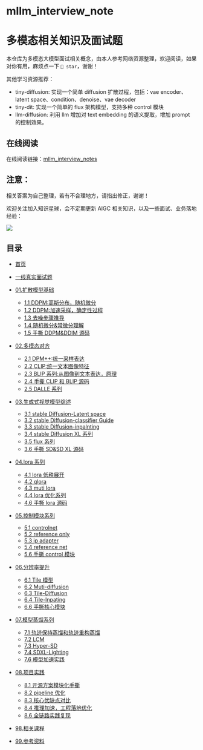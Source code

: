 # mllm_interview_note

# 多模态相关知识及面试题

本仓库为多模态大模型面试相关概念，由本人参考网络资源整理，欢迎阅读，如果对你有用，麻烦点一下 `🌟 star`，谢谢！

其他学习资源推荐：

- tiny-diffusion: 实现一个简单 diffusion 扩散过程，包括：vae encoder、latent space、condition、denoise、vae decoder
- tiny-dit: 实现一个简单的 flux 架构模型，支持多种 control 模块
- llm-diffusion: 利用 llm 增加对 text embedding 的语义提取，增加 prompt 的控制效果。

## 在线阅读

在线阅读链接：[mllm_interview_notes]()

## 注意：

相关答案为自己整理，若有不合理地方，请指出修正，谢谢！

欢迎关注加入知识星球，会不定期更新 AIGC 相关知识，以及一些面试、业务落地经验：

 <img src=./img/img.jpg />

## 目录

- [首页](/)
- [一线真实面试题](/ch1)
- [01.扩散模型基础](/01.扩散模型基础/)
  - [1.1 DDPM:高斯分布，随机微分](/01.扩散模型基础/)
  - [1.2 DDPM:加速采样，确定性过程](/01.扩散模型基础)
  - [1.3 去噪步骤推导](/01.扩散模型基础/)
  - [1.4 随机微分&常微分理解](/01.扩散模型基础/)
  - [1.5 手撕 DDPM&DDIM 源码](/01.扩散模型基础/)
- [02.多模态对齐](/02.多模态对齐/)
  - [2.1 DPM++:统一采样表达](/02.多模态对齐/)
  - [2.2 CLIP:统一文本图像特征](/02.多模态对齐/)
  - [2.3 BLIP 系列:从图像到文本表达，原理](/02.多模态对齐/)
  - [2.4 手撕 CLIP 和 BLIP 源码](/02.多模态对齐/)
  - [2.5 DALLE 系列](/02.多模态对齐/)
- [03.生成式视觉模型综述](/03.生成式视觉模型综述/)
  - [3.1 stable Diffusion-Latent space](/03.生成式视觉模型综述/)
  - [3.2 stable Diffusion-classifier Guide](/03.生成式视觉模型综述/)
  - [3.3 stable Diffusion-inpalnting](/03.生成式视觉模型综述/)
  - [3.4 stable Diffusion XL 系列](/03.生成式视觉模型综述/)
  - [3.5 flux 系列](/03.生成式视觉模型综述/)
  - [3.6 手撕 SD&SD XL 源码](/03.生成式视觉模型综述/)
- [04.lora 系列](/04.lora系列/)
  - [4.1 lora 低秩展开](/04.lora系列/)
  - [4.2 qlora](/04.lora系列/)
  - [4.3 muti lora](/04.lora系列/)
  - [4.4 lora 优化系列](/04.lora系列/)
  - [4.6 手撕 lora 源码](/04.lora系列/)
- [05.控制模块系列](/05.控制模块系列/)
  - [5.1 controlnet](/05.控制模块系列/)
  - [5.2 reference only](/05.控制模块系列/)
  - [5.3 ip adapter](/05.控制模块系列/)
  - [5.4 reference net](/05.控制模块系列/)
  - [5.6 手撕 control 模块](/05.控制模块系列/)
- [06.分辨率提升](/06.分辨率提升/)
  - [6.1 Tile 模型](/06.分辨率提升/)
  - [6.2 Muti-diffusion](/06.分辨率提升/)
  - [6.3 Tile-Diffusion](/06.分辨率提升/)
  - [6.4 Tile-Inpating](/06.分辨率提升/)
  - [6.6 手撕核心模块](/06.分辨率提升/)
- [07.模型蒸馏系列](/07.模型蒸馏系列/)
  - [7.1 轨迹保持蒸馏和轨迹重构蒸馏](/07.模型蒸馏系列/)
  - [7.2 LCM](/07.模型蒸馏系列/)
  - [7.3 Hyper-SD](/07.模型蒸馏系列/)
  - [7.4 SDXL-Lighting](/07.模型蒸馏系列/)
  - [7.6 模型加速实践](/07.模型蒸馏系列/)
- [08.项目实践](/08.项目实践/)

  - [8.1 开源方案模块化手撕](/08.项目实践/)
  - [8.2 pipeline 优化](/08.项目实践/)
  - [8.3 核心优缺点对比](/08.项目实践/)
  - [8.4 推理加速，工程落地优化](/08.项目实践/)
  - [8.6 全链路实践复现](/08.项目实践/)

- [98.相关课程](/98.相关课程/)
- [99.参考资料](/99.参考资料/)
